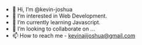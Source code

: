 - 👋 Hi, I’m @kevin-joshua
- 👀 I’m interested in Web Development.
- 🌱 I’m currently learning Javascript.
- 💞️ I’m looking to collaborate on ...
- 📫 How to reach me - kevinajijoshua@gmail.com

